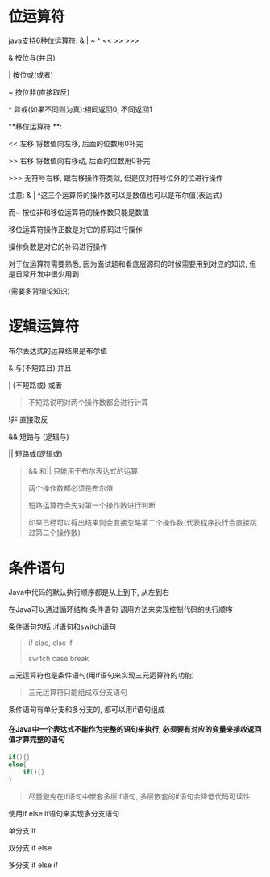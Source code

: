 # 位运算符

java支持6种位运算符: & | ~ ^ << >>  >>>

& 按位与(并且) 

| 按位或(或者) 

~ 按位非(直接取反)

^ 异或(如果不同则为真):相同返回0, 不同返回1

**移位运算符 **:

<< 左移 将数值向左移, 后面的位数用0补完

\>> 右移 将数值向右移动, 后面的位数用0补完

\>>> 无符号右移, 跟右移操作符类似, 但是仅对符号位外的位进行操作

注意: & | ^这三个运算符的操作数可以是数值也可以是布尔值(表达式)

而~ 按位非和移位运算符的操作数只能是数值

移位运算符操作正数是对它的原码进行操作

操作负数是对它的补码进行操作



对于位运算符需要熟悉, 因为面试题和看底层源码的时候需要用到对应的知识, 但是日常开发中很少用到

(需要多背理论知识)

# 逻辑运算符

布尔表达式的运算结果是布尔值

& 与(不短路且) 并且 

| (不短路或) 或者 

> 不短路说明对两个操作数都会进行计算

!非 直接取反

&& 短路与 (逻辑与) 

|| 短路或(逻辑或)

> && 和|| 只能用于布尔表达式的运算
>
> 两个操作数都必须是布尔值
>
> 短路运算符会先对第一个操作数进行判断
>
> 如果已经可以得出结果则会直接忽略第二个操作数(代表程序执行会直接跳过第二个操作数)



# 条件语句

Java中代码的默认执行顺序都是从上到下, 从左到右

在Java可以通过循环结构 条件语句 调用方法来实现控制代码的执行顺序

条件语句包括 :if语句和switch语句

> if else, else if
>
> switch case break

三元运算符也是条件语句(用if语句来实现三元运算符的功能)

> 三元运算符只能组成双分支语句

条件语句有单分支和多分支的, 都可以用if语句组成

#### 在Java中一个表达式不能作为完整的语句来执行, 必须要有对应的变量来接收返回值才算完整的语句

```java
if(){}
else{
    if(){}
}
```

> 尽量避免在if语句中嵌套多层if语句, 多层嵌套的if语句会降低代码可读性

使用if else if语句来实现多分支语句

单分支 if

双分支 if else

多分支 if else if